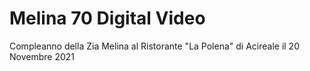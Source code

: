 # Melina 70 Digital Video
Compleanno della Zia Melina al Ristorante "La Polena" di Acireale il 20 Novembre 2021
